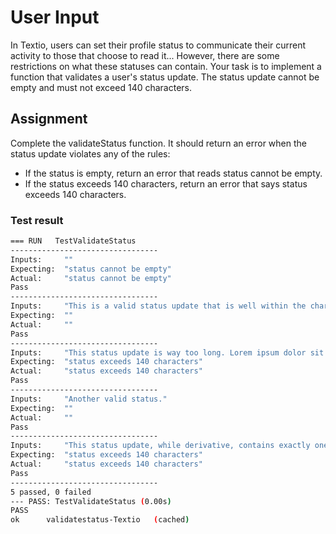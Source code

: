 # User Input

In Textio, users can set their profile status to communicate their current activity to those that choose to read it... However, there are some restrictions on what these statuses can contain. Your task is to implement a function that validates a user's status update. The status update cannot be empty and must not exceed 140 characters.
## Assignment

Complete the validateStatus function. It should return an error when the status update violates any of the rules:

- If the status is empty, return an error that reads status cannot be empty.
- If the status exceeds 140 characters, return an error that says status exceeds 140 characters.

### Test result
```bash
=== RUN   TestValidateStatus
---------------------------------
Inputs:     ""
Expecting:  "status cannot be empty"
Actual:     "status cannot be empty"
Pass
---------------------------------
Inputs:     "This is a valid status update that is well within the character limit."
Expecting:  ""
Actual:     ""
Pass
---------------------------------
Inputs:     "This status update is way too long. Lorem ipsum dolor sit amet, consectetur adipiscing elit, sed do eiusmod tempor incididunt ut labore et dolore magna aliqua. Ut enim ad minim veniam, quis nostrud exercitation ullamco."
Expecting:  "status exceeds 140 characters"
Actual:     "status exceeds 140 characters"
Pass
---------------------------------
Inputs:     "Another valid status."
Expecting:  ""
Actual:     ""
Pass
---------------------------------
Inputs:     "This status update, while derivative, contains exactly one hundred and forty-one characters, which is over the status update character limit."
Expecting:  "status exceeds 140 characters"
Actual:     "status exceeds 140 characters"
Pass
---------------------------------
5 passed, 0 failed
--- PASS: TestValidateStatus (0.00s)
PASS
ok      validatestatus-Textio   (cached)
```